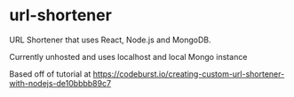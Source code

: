 # url-shortener
URL Shortener that uses React, Node.js and MongoDB.

Currently unhosted and uses localhost and local Mongo instance

Based off of tutorial at https://codeburst.io/creating-custom-url-shortener-with-nodejs-de10bbbb89c7

